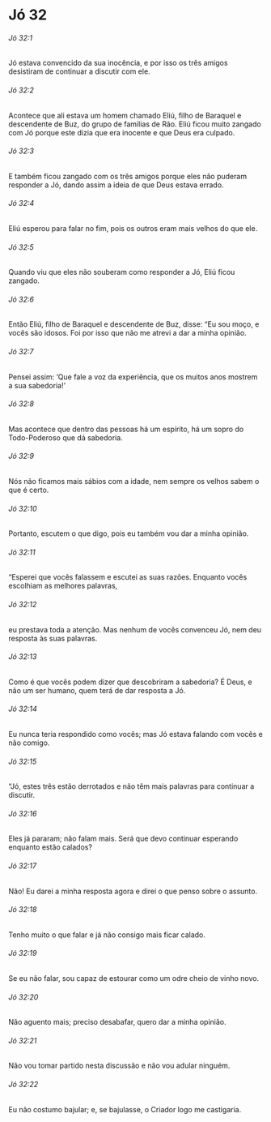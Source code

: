 # Jó 32

###### Jó 32:1

Jó estava convencido da sua inocência, e por isso os três amigos desistiram de continuar a discutir com ele.

###### Jó 32:2

Acontece que ali estava um homem chamado Eliú, filho de Baraquel e descendente de Buz, do grupo de famílias de Rão. Eliú ficou muito zangado com Jó porque este dizia que era inocente e que Deus era culpado.

###### Jó 32:3

E também ficou zangado com os três amigos porque eles não puderam responder a Jó, dando assim a ideia de que Deus estava errado.

###### Jó 32:4

Eliú esperou para falar no fim, pois os outros eram mais velhos do que ele.

###### Jó 32:5

Quando viu que eles não souberam como responder a Jó, Eliú ficou zangado.

###### Jó 32:6

Então Eliú, filho de Baraquel e descendente de Buz, disse: “Eu sou moço, e vocês são idosos. Foi por isso que não me atrevi a dar a minha opinião.

###### Jó 32:7

Pensei assim: ‘Que fale a voz da experiência, que os muitos anos mostrem a sua sabedoria!’

###### Jó 32:8

Mas acontece que dentro das pessoas há um espírito, há um sopro do Todo-Poderoso que dá sabedoria.

###### Jó 32:9

Nós não ficamos mais sábios com a idade, nem sempre os velhos sabem o que é certo.

###### Jó 32:10

Portanto, escutem o que digo, pois eu também vou dar a minha opinião.

###### Jó 32:11

“Esperei que vocês falassem e escutei as suas razões. Enquanto vocês escolhiam as melhores palavras,

###### Jó 32:12

eu prestava toda a atenção. Mas nenhum de vocês convenceu Jó, nem deu resposta às suas palavras.

###### Jó 32:13

Como é que vocês podem dizer que descobriram a sabedoria? É Deus, e não um ser humano, quem terá de dar resposta a Jó.

###### Jó 32:14

Eu nunca teria respondido como vocês; mas Jó estava falando com vocês e não comigo.

###### Jó 32:15

“Jó, estes três estão derrotados e não têm mais palavras para continuar a discutir.

###### Jó 32:16

Eles já pararam; não falam mais. Será que devo continuar esperando enquanto estão calados?

###### Jó 32:17

Não! Eu darei a minha resposta agora e direi o que penso sobre o assunto.

###### Jó 32:18

Tenho muito o que falar e já não consigo mais ficar calado.

###### Jó 32:19

Se eu não falar, sou capaz de estourar como um odre cheio de vinho novo.

###### Jó 32:20

Não aguento mais; preciso desabafar, quero dar a minha opinião.

###### Jó 32:21

Não vou tomar partido nesta discussão e não vou adular ninguém.

###### Jó 32:22

Eu não costumo bajular; e, se bajulasse, o Criador logo me castigaria.

